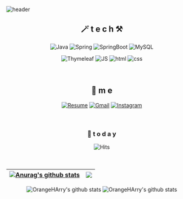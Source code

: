 
<!--
**OrangeHarry/OrangeHarry** is a ✨ _special_ ✨ repository because its `README.md` (this file) appears on your GitHub profile.

Here are some ideas to get you started:

- 🔭 I’m currently working on ...
- 🌱 I’m currently learning ...
- 👯 I’m looking to collaborate on ...
- 🤔 I’m looking for help with ...
- 💬 Ask me about ...
- 📫 How to reach me: ...
- 😄 Pronouns: ...
- ⚡ Fun fact: ...
-->

![header](https://capsule-render.vercel.app/api?type=waving&color=gradient&height=300&section=header&text=Harry🎨&fontSize=70)

<div align=center>

## 🪄 t e c h ⚒

![Java](https://img.shields.io/badge/Java-007396?style=flat-square&logo=Java&logoColor=white)
![Spring](https://img.shields.io/badge/Spring-6DB33F?style=flat-square&logo=Spring&logoColor=white)
![SpringBoot](https://img.shields.io/badge/SpringBoot-6DB33F?style=flat-square&logo=SpringBoot&logoColor=white)
![MySQL](https://img.shields.io/badge/MySQL-4479A1?style=flat-square&logo=MySQL&logoColor=white)
<br>
  
![Thymeleaf](https://img.shields.io/badge/Thymeleaf-005F0F?style=flat-square&logo=Thymeleaf&logoColor=white)
![JS](https://img.shields.io/badge/JavaScript-F7DF1E?style=flat-square&logo=JavaScript&logoColor=black)
![html](https://img.shields.io/badge/Html-E34F26?style=flat-square&logo=Html5&logoColor=white)
![css](https://img.shields.io/badge/CSS-1572B6?style=flat-square&logo=CSS3&logoColor=white)
<br><br><br>





## 💫 m e 
[![Resume](https://img.shields.io/badge/Notion-000000?style=flat-square&logo=Notion&logoColor=white)](https://www.notion.so/916fdb24efae4201b1c1e76c6fe63212)
[![Gmail](https://img.shields.io/badge/Gmail-EA4335?style=flat-square&logo=Gmail&logoColor=white)](mailto:one.hhm7761@gmail.com)
[![Instagram](https://img.shields.io/badge/Instagram-E4405F?style=flat-square&logo=Instagram&logoColor=white)](https://www.instagram.com/orange.hm/?hl=ko) 
<br><br><br>


### 🎈  t o d a y 

![Hits](https://hits.seeyoufarm.com/api/count/incr/badge.svg?url=https%3A%2F%2Fgithub.com%2FOrangeHarry&count_bg=%23FF7F50&title_bg=%23555555&icon=&icon_color=%23E7E7E7&title=hits&edge_flat=false)
<br><br><br>
  
| <a href="https://github.com/anuraghazra/github-readme-stats"><img align="center" src="https://github-readme-stats.vercel.app/api?username=anuraghazra&show_icons=true&include_all_commits=true&theme=buefy&hide_border=true" alt="Anurag's github stats" /></a> | <a href="https://github.com/anuraghazra/github-readme-stats"><img align="center" src="https://github-readme-stats.vercel.app/api/top-langs/?username=anuraghazra&layout=compact&theme=buefy&hide_border=true" /></a> |
| ------------- | ------------- |
  
![OrangeHArry's github stats](https://github-readme-stats.vercel.app/api?username=OrangeHArry&show_icons=true)
![OrangeHArry's github stats](https://github-readme-stats.vercel.app/api/top-langs/?username=OrangeHArry&show_icons=true&hide_border=true&title_color=004386&icon_color=004386&layout=compact)

</div>



